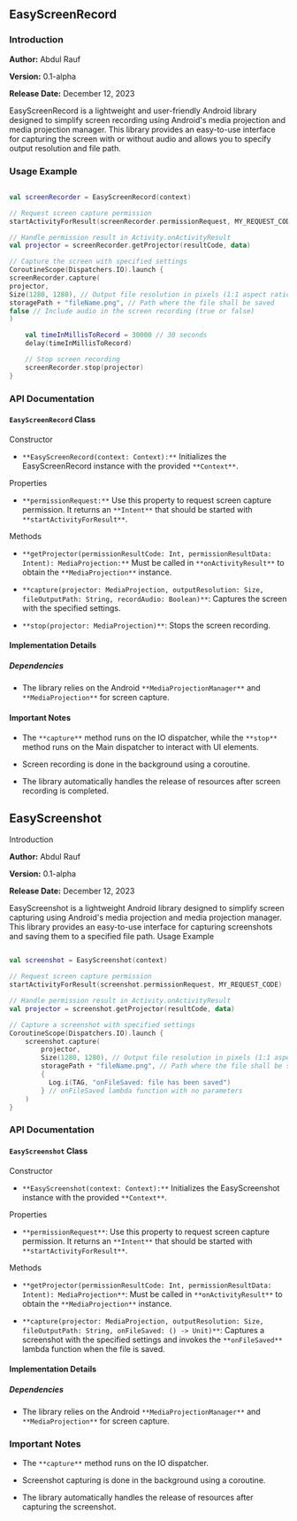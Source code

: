 ## EasyScreenRecord
### Introduction

**Author:** Abdul Rauf

**Version:** 0.1-alpha

**Release Date:** December 12, 2023

EasyScreenRecord is a lightweight and user-friendly Android library designed to simplify screen recording using Android's media projection and media projection manager. This library provides an easy-to-use interface for capturing the screen with or without audio and allows you to specify output resolution and file path.
### Usage Example

```kotlin

val screenRecorder = EasyScreenRecord(context)

// Request screen capture permission
startActivityForResult(screenRecorder.permissionRequest, MY_REQUEST_CODE)

// Handle permission result in Activity.onActivityResult
val projector = screenRecorder.getProjector(resultCode, data)

// Capture the screen with specified settings
CoroutineScope(Dispatchers.IO).launch {
screenRecorder.capture(
projector,
Size(1280, 1280), // Output file resolution in pixels (1:1 aspect ratio recommended)
storagePath + "fileName.png", // Path where the file shall be saved
false // Include audio in the screen recording (true or false)
)

    val timeInMillisToRecord = 30000 // 30 seconds
    delay(timeInMillisToRecord)

    // Stop screen recording
    screenRecorder.stop(projector)
}
```
### API Documentation
#### `EasyScreenRecord` Class
Constructor

   - `**EasyScreenRecord(context: Context):**` Initializes the EasyScreenRecord instance with the provided `**Context**`.

Properties

   - `**permissionRequest:**` Use this property to request screen capture permission. It returns an `**Intent**` that should be started with `**startActivityForResult**`.

Methods

   - `**getProjector(permissionResultCode: Int, permissionResultData: Intent): MediaProjection:**` Must be called in `**onActivityResult**` to obtain the `**MediaProjection**` instance.

   - `**capture(projector: MediaProjection, outputResolution: Size, fileOutputPath: String, recordAudio: Boolean)**`: Captures the screen with the specified settings.

   - `**stop(projector: MediaProjection)**`: Stops the screen recording.

#### Implementation Details
##### Dependencies

   - The library relies on the Android `**MediaProjectionManager**` and `**MediaProjection**` for screen capture.

#### Important Notes

   - The `**capture**` method runs on the IO dispatcher, while the `**stop**` method runs on the Main dispatcher to interact with UI elements.

   - Screen recording is done in the background using a coroutine.

   - The library automatically handles the release of resources after screen recording is completed.

## EasyScreenshot
Introduction

**Author:** Abdul Rauf

**Version:** 0.1-alpha

**Release Date:** December 12, 2023

EasyScreenshot is a lightweight Android library designed to simplify screen capturing using Android's media projection and media projection manager. This library provides an easy-to-use interface for capturing screenshots and saving them to a specified file path.
Usage Example

```kotlin

val screenshot = EasyScreenshot(context)

// Request screen capture permission
startActivityForResult(screenshot.permissionRequest, MY_REQUEST_CODE)

// Handle permission result in Activity.onActivityResult
val projector = screenshot.getProjector(resultCode, data)

// Capture a screenshot with specified settings
CoroutineScope(Dispatchers.IO).launch {
    screenshot.capture(
        projector,
        Size(1280, 1280), // Output file resolution in pixels (1:1 aspect ratio recommended)
        storagePath + "fileName.png", // Path where the file shall be saved
        {
          Log.i(TAG, "onFileSaved: file has been saved")
        } // onFileSaved lambda function with no parameters
    )
}
```
### API Documentation
#### `EasyScreenshot` Class
Constructor

   - `**EasyScreenshot(context: Context):**` Initializes the EasyScreenshot instance with the provided `**Context**`.

Properties

   - `**permissionRequest**`: Use this property to request screen capture permission. It returns an `**Intent**` that should be started with `**startActivityForResult**`.

Methods

   - `**getProjector(permissionResultCode: Int, permissionResultData: Intent): MediaProjection**`: Must be called in `**onActivityResult**` to obtain the `**MediaProjection**` instance.

   - `**capture(projector: MediaProjection, outputResolution: Size, fileOutputPath: String, onFileSaved: () -> Unit)**`: Captures a screenshot with the specified settings and invokes the `**onFileSaved**` lambda function when the file is saved.

#### Implementation Details
##### Dependencies

   - The library relies on the Android `**MediaProjectionManager**` and `**MediaProjection**` for screen capture.

### Important Notes

   - The `**capture**` method runs on the IO dispatcher.

   - Screenshot capturing is done in the background using a coroutine.

   - The library automatically handles the release of resources after capturing the screenshot.